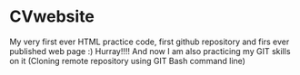 # CVwebsite
My very first ever HTML practice code, first github repository and firs ever published web page :) Hurray!!!! And now I am also practicing my GIT skills on it (Cloning remote repository using GIT Bash command line)
